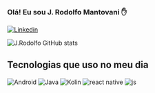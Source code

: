 ### Olá! Eu sou J. Rodolfo Mantovani ✋
[![Linkedin](https://img.shields.io/badge/LinkedIn-0077B5?style=for-the-badge&logo=linkedin&logoColor=white)](https://br.linkedin.com/in/jos%C3%A9-rodolfo-mantovani-b23758231?trk=org-employees)

![J.Rodolfo GitHub stats](https://github-readme-stats.vercel.app/api?username=JRodolfoM&show_icons=true&theme=merko&include_all_commits=true&count_private=true)


## Tecnologias que uso no meu dia

<div style="display: inline_block">
<img align="center" alt="Android" src="https://img.shields.io/badge/Android-3DDC84?style=for-the-badge&logo=android&logoColor=white" />
  <img align="center" alt="Java" src="https://img.shields.io/badge/Java-ED8B00?style=for-the-badge&logo=java&logoColor=white" />
  <img align="center" alt="Kolin" src="	https://img.shields.io/badge/Kotlin-0095D5?&style=for-the-badge&logo=kotlin&logoColor=white" />
  <img align="center" alt="react native" src="https://img.shields.io/badge/React_Native-20232A?style=for-the-badge&logo=react&logoColor=61DAFB" />
  <img align="center" alt="js" src="https://img.shields.io/badge/JavaScript-F7DF1E?style=for-the-badge&logo=javascript&logoColor=black" />
    
</div><br/>
